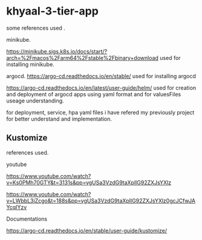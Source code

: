 # khyaal-3-tier-app

some references used .

minikube.

https://minikube.sigs.k8s.io/docs/start/?arch=%2Fmacos%2Farm64%2Fstable%2Fbinary+download used for installing minikube.

argocd.
https://argo-cd.readthedocs.io/en/stable/  used for installing argocd

https://argo-cd.readthedocs.io/en/latest/user-guide/helm/ used for creation and deployment of argocd apps using yaml format and for valuesFiles useage understanding.

for deployment, service, hpa yaml files i have refered my previously project for better understand and implementation.  


## Kustomize

references used.

youtube 

https://www.youtube.com/watch?v=Ks0PMh70GTY&t=3131s&pp=ygUSa3VzdG9taXplIG92ZXJsYXlz 

https://www.youtube.com/watch?v=LWbbL3jZcgo&t=188s&pp=ygUSa3VzdG9taXplIG92ZXJsYXlz0gcJCfwJAYcqIYzv

Documentations

https://argo-cd.readthedocs.io/en/stable/user-guide/kustomize/
